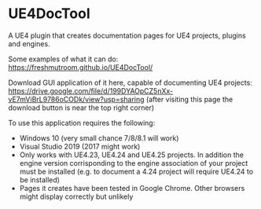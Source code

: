# UE4DocTool
A UE4 plugin that creates documentation pages for UE4 projects, plugins and engines.

Some examples of what it can do: https://freshmutroom.github.io/UE4DocTool/

Download GUI application of it here, capable of documenting UE4 projects: https://drive.google.com/file/d/199DYAOpCZ5nXx-vE7mViBrL9786oCODk/view?usp=sharing (after visiting this page the download button is near the top right corner)

To use this application requires the following:
- Windows 10 (very small chance 7/8/8.1 will work)
- Visual Studio 2019 (2017 might work)
- Only works with UE4.23, UE4.24 and UE4.25 projects. In addition the engine version corrisponding to the engine association of your project must be installed (e.g. to document a 4.24 project will require UE4.24 to be installed)
- Pages it creates have been tested in Google Chrome. Other browsers might display correctly but unlikely
